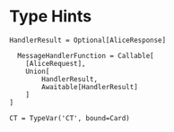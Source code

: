 # Type Hints

`HandlerResult = Optional[AliceResponse]`

```
  MessageHandlerFunction = Callable[
    [AliceRequest],
    Union[
        HandlerResult,
        Awaitable[HandlerResult]
    ] 
]
```

`CT = TypeVar('CT', bound=Card)`